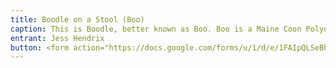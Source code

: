 ```yaml
---
title: Boodle on a Stool (Boo)
caption: This is Boodle, better known as Boo. Boo is a Maine Coon Polydactyl. She's got six-toe mittens and sass to back it up. If you're looking for a seat around here, best to pick another.
entrant: Jess Hendrix
button: <form action="https://docs.google.com/forms/u/1/d/e/1FAIpQLSeBblQMqbBMeuApn2iPdutPu_wvMXp7h9YlIcRDEgHzWuKEQw/formResponse" method="post"><div class="form-element"></div><span>Votes</span><input type="text" name="entry.1496912284" required placeholder="$"></br><button type="submit" name="button">Cast Votes</button></form>
---
```

